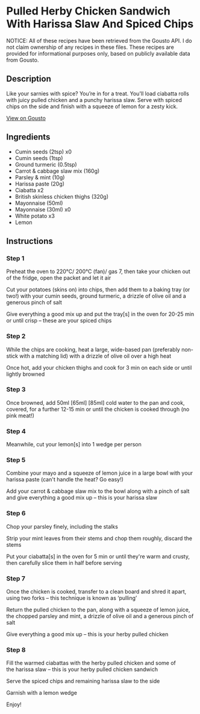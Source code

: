 # Pulled Herby Chicken Sandwich With Harissa Slaw And Spiced Chips

NOTICE: All of these recipes have been retrieved from the Gousto API. I do not claim ownership of any recipes in these files. These recipes are provided for informational purposes only, based on publicly available data from Gousto.

## Description

Like your sarnies with spice? You’re in for a treat. You'll load ciabatta rolls with juicy pulled chicken and a punchy harissa slaw. Serve with spiced chips on the side and finish with a squeeze of lemon for a zesty kick.

[View on Gousto](https://www.gousto.co.uk/recipes/cookbook/pulled-herby-chicken-sandwich-with-harissa-slaw-and-chips)

## Ingredients

- Cumin seeds (2tsp) x0
- Cumin seeds (1tsp)
- Ground turmeric (0.5tsp)
- Carrot & cabbage slaw mix (160g)
- Parsley & mint (10g)
- Harissa paste (20g)
- Ciabatta x2
- British skinless chicken thighs (320g)
- Mayonnaise (50ml)
- Mayonnaise (30ml) x0
- White potato x3
- Lemon

## Instructions


### Step 1

Preheat the oven to 220°C/ 200°C (fan)/ gas 7, then take your chicken out of the fridge, open the packet and let it air

Cut your potatoes (skins on) into chips, then add them to a baking tray (or two!) with your cumin seeds, ground turmeric, a drizzle of olive oil and a generous pinch of salt

Give everything a good mix up and put the tray[s] in the oven for 20-25 min or until crisp – these are your spiced chips


### Step 2

While the chips are cooking, heat a large, wide-based pan (preferably non-stick with a matching lid) with a drizzle of olive oil over a high heat

Once hot, add your chicken thighs and cook for 3 min on each side or until lightly browned


### Step 3

Once browned, add 50ml<span class="text-danger"> <span class="text-purple">[65ml]</span> [85ml]</span> cold water to the pan and cook, covered, for a further 12-15 min or until the chicken is cooked through (no pink meat!)


### Step 4

Meanwhile, cut your lemon[s] into 1 wedge per person


### Step 5

Combine your mayo and a squeeze of lemon juice in a large bowl with your harissa paste (can't handle the heat? Go easy!)

Add your carrot & cabbage slaw mix to the bowl along with a pinch of salt and give everything a good mix up – this is your harissa slaw


### Step 6

Chop your parsley finely, including the stalks

Strip your mint leaves from their stems and chop them roughly, discard the stems

Put your ciabatta[s] in the oven for 5 min or until they're warm and crusty, then carefully slice them in half before serving


### Step 7

Once the chicken is cooked, transfer to a clean board and shred it apart, using two forks – this technique is known as ‘pulling’

Return the pulled chicken to the pan, along with a squeeze of lemon juice, the chopped parsley and mint, a drizzle of olive oil and a generous pinch of salt

Give everything a good mix up – this is your herby pulled chicken

### Step 8

Fill the warmed ciabattas with the herby pulled chicken and some of the harissa slaw – this is your herby pulled chicken sandwich

Serve the spiced chips and remaining harissa slaw to the side

Garnish with a lemon wedge

Enjoy!

